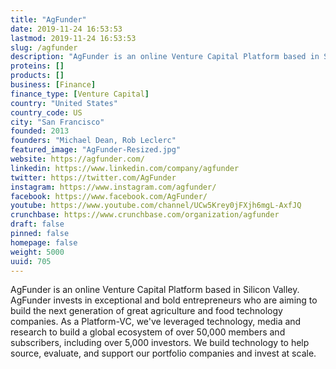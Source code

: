 ```yaml
---
title: "AgFunder"
date: 2019-11-24 16:53:53
lastmod: 2019-11-24 16:53:53
slug: /agfunder
description: "AgFunder is an online Venture Capital Platform based in Silicon Valley. AgFunder invests in exceptional and bold entrepreneurs who are aiming to build the next generation of great agriculture and food technology companies. As a Platform-VC, we've leveraged technology, media and research to build a global ecosystem of over 50,000 members and subscribers, including over 5,000 investors. We build technology to help source, evaluate, and support our portfolio companies and invest at scale."
proteins: []
products: []
business: [Finance]
finance_type: [Venture Capital]
country: "United States"
country_code: US
city: "San Francisco"
founded: 2013
founders: "Michael Dean, Rob Leclerc"
featured_image: "AgFunder-Resized.jpg"
website: https://agfunder.com/
linkedin: https://www.linkedin.com/company/agfunder
twitter: https://twitter.com/AgFunder
instagram: https://www.instagram.com/agfunder/
facebook: https://www.facebook.com/AgFunder/
youtube: https://www.youtube.com/channel/UCw5Krey0jFXjh6mgL-AxfJQ
crunchbase: https://www.crunchbase.com/organization/agfunder
draft: false
pinned: false
homepage: false
weight: 5000
uuid: 705
---
```

AgFunder is an online Venture Capital Platform based in Silicon Valley. AgFunder invests in exceptional and bold entrepreneurs who are aiming to build the next generation of great agriculture and food technology companies. As a Platform-VC, we've leveraged technology, media and research to build a global ecosystem of over 50,000 members and subscribers, including over 5,000 investors. We build technology to help source, evaluate, and support our portfolio companies and invest at scale.

